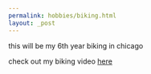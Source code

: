 ```yaml
---
permalink: hobbies/biking.html
layout: _post
---
```

            
this will be my 6th year biking in chicago

check out my biking video [here](../media.html#create-a-fresh-path)

